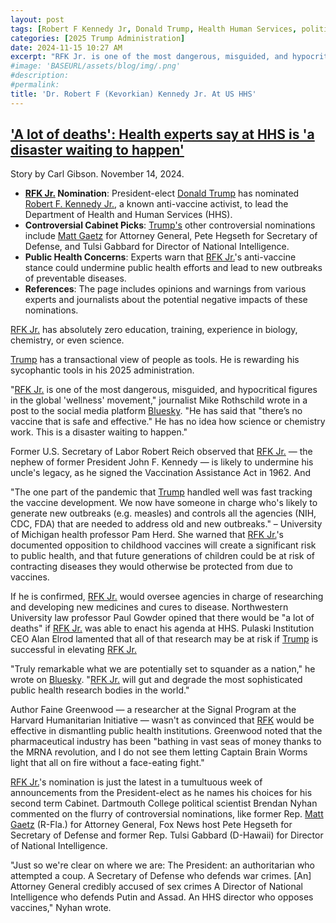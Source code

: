 ```yaml
---
layout: post
tags: [Robert F Kennedy Jr, Donald Trump, Health Human Services, politics]
categories: [2025 Trump Administration]
date: 2024-11-15 10:27 AM
excerpt: "RFK Jr. is one of the most dangerous, misguided, and hypocritical figures in the global 'wellness' movement. He has said that there’s no vaccine that is safe and effective. He has no idea how science or chemistry work. This is a disaster waiting to happen.–  Mike Rothschild, journalist"
#image: 'BASEURL/assets/blog/img/.png'
#description:
#permalink:
title: 'Dr. Robert F (Kevorkian) Kennedy Jr. At US HHS'
---
```


## ['A lot of deaths': Health experts say at HHS is 'a disaster waiting to happen'](https://www.alternet.org/health-experts-rfk-jr/)

Story by Carl Gibson. November 14, 2024.

- **[RFK Jr.](https://x.com/robertfkennedjr) Nomination**: President-elect [Donald Trump](https://x.com/realdonaldtrump) has nominated [Robert F. Kennedy Jr.](https://x.com/robertfkennedjr), a known anti-vaccine activist, to lead the Department of Health and Human Services (HHS).
- **Controversial Cabinet Picks**: [Trump's](https://x.com/realdonaldtrump) other controversial nominations include [Matt Gaetz](https://x.com/mattgaetz) for Attorney General, Pete Hegseth for Secretary of Defense, and Tulsi Gabbard for Director of National Intelligence.
- **Public Health Concerns**: Experts warn that [RFK Jr.](https://x.com/robertfkennedjr)'s anti-vaccine stance could undermine public health efforts and lead to new outbreaks of preventable diseases.
- **References**: The page includes opinions and warnings from various experts and journalists about the potential negative impacts of these nominations.

[RFK Jr.](https://x.com/robertfkennedjr) has absolutely zero education, training, experience in biology, chemistry, or even science. 

[Trump](https://x.com/realdonaldtrump) has a transactional view of people as tools. He is rewarding his sycophantic tools in his 2025 administration. 

"[RFK Jr.](https://x.com/robertfkennedjr) is one of the most dangerous, misguided, and hypocritical figures in the global 'wellness' movement," journalist Mike Rothschild wrote in a post to the social media platform [Bluesky](https://bsky.app/). "He has said that "there’s no vaccine that is safe and effective." He has no idea how science or chemistry work. This is a disaster waiting to happen."

Former U.S. Secretary of Labor Robert Reich observed that [RFK Jr.](https://x.com/robertfkennedjr) — the nephew of former President John F. Kennedy — is likely to undermine his uncle's legacy, as he signed the Vaccination Assistance Act in 1962. And 

"The one part of the pandemic that [Trump](https://x.com/realdonaldtrump) handled well was fast tracking the vaccine development. We now have someone in charge who's likely to generate new outbreaks (e.g. measles) and controls all the agencies (NIH, CDC, FDA) that are needed to address old and new outbreaks." – University of Michigan health professor Pam Herd. She warned that [RFK Jr.](https://x.com/robertfkennedjr)'s documented opposition to childhood vaccines will create a significant risk to public health, and that future generations of children could be at risk of contracting diseases they would otherwise be protected from due to vaccines.

If he is confirmed, [RFK Jr.](https://x.com/robertfkennedjr) would oversee agencies in charge of researching and developing new medicines and cures to disease. Northwestern University law professor Paul Gowder opined that there would be "a lot of deaths" if [RFK Jr.](https://x.com/robertfkennedjr) was able to enact his agenda at HHS. Pulaski Institution CEO Alan Elrod lamented that all of that research may be at risk if [Trump](https://x.com/realdonaldtrump) is successful in elevating [RFK Jr.](https://x.com/robertfkennedjr)

"Truly remarkable what we are potentially set to squander as a nation," he wrote on [Bluesky](https://bsky.app/). "[RFK Jr.](https://x.com/robertfkennedjr) will gut and degrade the most sophisticated public health research bodies in the world."

Author Faine Greenwood — a researcher at the Signal Program at the Harvard Humanitarian Initiative — wasn't as convinced that [RFK](https://x.com/robertfkennedjr) would be effective in dismantling public health institutions. Greenwood noted that the pharmaceutical industry has been "bathing in vast seas of money thanks to the MRNA revolution, and I do not see them letting Captain Brain Worms light that all on fire without a face-eating fight."

[RFK Jr.](https://x.com/robertfkennedjr)'s nomination is just the latest in a tumultuous week of announcements from the President-elect as he names his choices for his second term Cabinet. Dartmouth College political scientist Brendan Nyhan commented on the flurry of controversial nominations, like former Rep. [Matt Gaetz](https://x.com/mattgaetz) (R-Fla.) for Attorney General, Fox News host Pete Hegseth for Secretary of Defense and former Rep. Tulsi Gabbard (D-Hawaii) for Director of National Intelligence.

"Just so we're clear on where we are: The President: an authoritarian who attempted a coup. A Secretary of Defense who defends war crimes. [An] Attorney General credibly accused of sex crimes A Director of National Intelligence who defends Putin and Assad. An HHS director who opposes vaccines," Nyhan wrote.